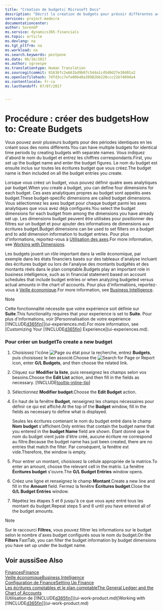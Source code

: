 ```yaml
---
title: "Création de budgets| Microsoft Docs"
description: "Décrit la création de budgets pour prévoir différentes activités financières et affecter des axes analytiques à des fins de veille économique."
services: project-madeira
documentationcenter: 
author: SorenGP
ms.service: dynamics365-financials
ms.topic: article
ms.devlang: na
ms.tgt_pltfrm: na
ms.workload: na
ms.search.keywords: postpone
ms.date: 06/16/2017
ms.author: sgroespe
ms.translationtype: Human Translation
ms.sourcegitcommit: 81636fc2e661bd9b07c54da1cd5d0d27e30d01a2
ms.openlocfilehash: 7dfd3cc7efe00b48a39982bb220ccc21b7409da4
ms.contentlocale: fr-ca
ms.lasthandoff: 07/07/2017


---
```

# <a name="how-to-create--budgets"></a><span data-ttu-id="d2108-103">Procédure : créer des budgets</span><span class="sxs-lookup"><span data-stu-id="d2108-103">How to: Create  Budgets</span></span>
<span data-ttu-id="d2108-104">Vous pouvez avoir plusieurs budgets pour des périodes identiques en les créant sous des noms différents.</span><span class="sxs-lookup"><span data-stu-id="d2108-104">You can have multiple budgets for identical time periods by creating budgets with separate names.</span></span> <span data-ttu-id="d2108-105">Vous indiquez d'abord le nom du budget et entrez les chiffres correspondants.</span><span class="sxs-lookup"><span data-stu-id="d2108-105">First, you set up the budget name and enter the budget figures.</span></span> <span data-ttu-id="d2108-106">Le nom du budget est ensuite inclus sur toutes les écritures budget que vous créez.</span><span class="sxs-lookup"><span data-stu-id="d2108-106">The budget name is then included on all the budget entries you create.</span></span>  

 <span data-ttu-id="d2108-107">Lorsque vous créez un budget, vous pouvez définir quatre axes analytiques par budget.</span><span class="sxs-lookup"><span data-stu-id="d2108-107">When you create a budget, you can define four dimensions for each budget.</span></span> <span data-ttu-id="d2108-108">Ces axes analytiques propres au budget sont appelés axes budget.</span><span class="sxs-lookup"><span data-stu-id="d2108-108">These budget\-specific dimensions are called budget dimensions.</span></span> <span data-ttu-id="d2108-109">Vous sélectionnez les axes budget pour chaque budget parmi les axes analytiques que vous avez déjà configurés.</span><span class="sxs-lookup"><span data-stu-id="d2108-109">You select the budget dimensions for each budget from among the dimensions you have already set up.</span></span> <span data-ttu-id="d2108-110">Les dimensions budget peuvent être utilisées pour positionner des filtres sur un budget et pour ajouter des informations de dimensions aux écritures budget.</span><span class="sxs-lookup"><span data-stu-id="d2108-110">Budget dimensions can be used to set filters on a budget and to add dimension information to budget entries.</span></span> <span data-ttu-id="d2108-111">Pour plus d'informations, reportez-vous à [Utilisation des axes](finance-dimensions.md).</span><span class="sxs-lookup"><span data-stu-id="d2108-111">For more information, see [Working with Dimensions](finance-dimensions.md).</span></span>

 <span data-ttu-id="d2108-112">Les budgets jouent un rôle important dans la veille économique, par exemple dans les états financiers basés sur des tableaux d'analyse incluant des écritures budget ou lors de l'analyse des montants budgétés et des montants réels dans le plan comptable.</span><span class="sxs-lookup"><span data-stu-id="d2108-112">Budgets play an important role in business intelligence, such as in financial statement based on account schedules that include budget entries or when analyzing budgeted versus actual amounts in the chart of accounts.</span></span> <span data-ttu-id="d2108-113">Pour plus d'informations, reportez-vous à [Veille économique](bi.md).</span><span class="sxs-lookup"><span data-stu-id="d2108-113">For more information, see [Business Intelligence](bi.md).</span></span>   

 > [!NOTE]  
>   <span data-ttu-id="d2108-114">Cette fonctionnalité nécessite que votre expérience soit définie sur **Suite**.</span><span class="sxs-lookup"><span data-stu-id="d2108-114">This functionality requires that your experience is set to **Suite**.</span></span> <span data-ttu-id="d2108-115">Pour plus d'informations, voir [Personnalisation de votre expérience [!INCLUDE[d365fin](includes/d365fin_md.md)]](ui-experiences.md).</span><span class="sxs-lookup"><span data-stu-id="d2108-115">For more information, see [Customizing Your [!INCLUDE[d365fin](includes/d365fin_md.md)] Experience](ui-experiences.md).</span></span>  

### <a name="to-create-a-new-budget"></a><span data-ttu-id="d2108-116">Pour créer un budget</span><span class="sxs-lookup"><span data-stu-id="d2108-116">To create a new budget</span></span>  

1. <span data-ttu-id="d2108-117">Choisissez l'icône ![Page ou état pour la recherche](media/ui-search/search_small.png "icône Page ou état pour la recherche"), entrez **Budgets**, puis choisissez le lien associé.</span><span class="sxs-lookup"><span data-stu-id="d2108-117">Choose the ![Search for Page or Report](media/ui-search/search_small.png "Search for Page or Report icon") icon, enter **G/L Budgets**, and then choose the related link.</span></span>  
2. <span data-ttu-id="d2108-118">Cliquez sur **Modifier la liste**, puis renseignez les champs selon vos besoins.</span><span class="sxs-lookup"><span data-stu-id="d2108-118">Choose the **Edit List** action, and then fill in the fields as necessary.</span></span> [!INCLUDE[tooltip-inline-tip](includes/tooltip-inline-tip_md.md)]  
3. <span data-ttu-id="d2108-119">Sélectionnez **Modifier budget**.</span><span class="sxs-lookup"><span data-stu-id="d2108-119">Choose the **Edit Budget** action.</span></span>
4. <span data-ttu-id="d2108-120">En haut de la fenêtre **Budget**, renseignez les champs nécessaires pour définir ce qui est affiché.</span><span class="sxs-lookup"><span data-stu-id="d2108-120">At the top of the **Budget** window, fill in the fields as necessary to define what is displayed.</span></span>  

    <span data-ttu-id="d2108-121">Seules les écritures contenant le nom du budget entré dans le champ **Nom budget** s'affichent.</span><span class="sxs-lookup"><span data-stu-id="d2108-121">Only entries that contain the budget name that you entered in the **budget Name** field are shown.</span></span> <span data-ttu-id="d2108-122">Étant donné que le nom du budget vient juste d'être créé, aucune écriture ne correspond au filtre.</span><span class="sxs-lookup"><span data-stu-id="d2108-122">Because the budget name has just been created, there are no entries that match the filter.</span></span> <span data-ttu-id="d2108-123">Par conséquent, la fenêtre est vide.</span><span class="sxs-lookup"><span data-stu-id="d2108-123">Therefore, the window is empty.</span></span>  
5. <span data-ttu-id="d2108-124">Pour entrer un montant, choisissez la cellule appropriée de la matrice.</span><span class="sxs-lookup"><span data-stu-id="d2108-124">To enter an amount, choose the relevant cell in the matrix.</span></span> <span data-ttu-id="d2108-125">La fenêtre **Écritures budget** s'ouvre.</span><span class="sxs-lookup"><span data-stu-id="d2108-125">The **G/L Budget Entries** window opens.</span></span>  
6. <span data-ttu-id="d2108-126">Créez une ligne et renseignez le champ **Montant**.</span><span class="sxs-lookup"><span data-stu-id="d2108-126">Create a new line and fill in the **Amount** field.</span></span> <span data-ttu-id="d2108-127">Fermez la fenêtre **Écritures budget**.</span><span class="sxs-lookup"><span data-stu-id="d2108-127">Close the **G/L Budget Entries** window.</span></span>  
7. <span data-ttu-id="d2108-128">Répétez les étapes 5 et 6 jusqu'à ce que vous ayez entré tous les montant du budget.</span><span class="sxs-lookup"><span data-stu-id="d2108-128">Repeat steps 5 and 6 until you have entered all of the budget amounts.</span></span>  

> [!NOTE]  
>  <span data-ttu-id="d2108-129">Sur le raccourci **Filtres**, vous pouvez filtrer les informations sur le budget selon le nombre d'axes budget configurés sous le nom du budget.</span><span class="sxs-lookup"><span data-stu-id="d2108-129">On the **Filters** FastTab, you can filter the budget information by budget dimensions you have set up under the budget name.</span></span>   

## <a name="see-also"></a><span data-ttu-id="d2108-130">Voir aussi</span><span class="sxs-lookup"><span data-stu-id="d2108-130">See Also</span></span>
[<span data-ttu-id="d2108-131">Finances</span><span class="sxs-lookup"><span data-stu-id="d2108-131">Finance</span></span>](finance.md)  
[<span data-ttu-id="d2108-132">Veille économique</span><span class="sxs-lookup"><span data-stu-id="d2108-132">Business Intelligence</span></span>](bi.md)  
[<span data-ttu-id="d2108-133">Configuration de Finance</span><span class="sxs-lookup"><span data-stu-id="d2108-133">Setting Up Finance</span></span>](finance-setup-finance.md)  
[<span data-ttu-id="d2108-134">Les écritures comptables et le plan comptable</span><span class="sxs-lookup"><span data-stu-id="d2108-134">The General Ledger and the Chart of Accounts</span></span>](finance-general-ledger.md)  
<span data-ttu-id="d2108-135">[Utilisation de [!INCLUDE[d365fin](includes/d365fin_md.md)]](ui-work-product.md)</span><span class="sxs-lookup"><span data-stu-id="d2108-135">[Working with [!INCLUDE[d365fin](includes/d365fin_md.md)]](ui-work-product.md)</span></span>  

